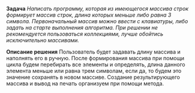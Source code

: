 **Задача**
*Написать программу, которая из имеющегося массива строк формирует
 массив строк, длина которых меньше либо равна 3 символа. 
 Первоначальный массив можно ввести с клавиатуры, либо задать на старте выполнения 
 алгоритма. При решении не рекомендуется пользоваться коллекциями, 
 лучше обойтись исключительно массивами.*

**Описание решения**
Пользователь будет задавать длину массива и наполнять его в ручную.
После формирования массива при помощи цикла будем перебирать все элементы и определять, 
длина данного элемента меньше или равна трем символам, если да, то будем это значение сохранять в новом массиве.
Создание результирующего массива и вывод на печать организуем при помощи метода.